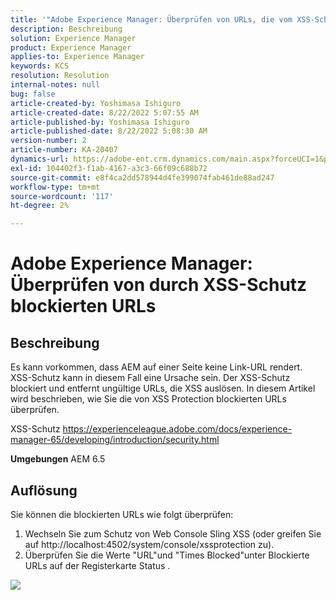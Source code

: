 ```yaml
---
title: '"Adobe Experience Manager: Überprüfen von URLs, die vom XSS-Schutz blockiert werden'
description: Beschreibung
solution: Experience Manager
product: Experience Manager
applies-to: Experience Manager
keywords: KCS
resolution: Resolution
internal-notes: null
bug: false
article-created-by: Yoshimasa Ishiguro
article-created-date: 8/22/2022 5:07:55 AM
article-published-by: Yoshimasa Ishiguro
article-published-date: 8/22/2022 5:08:30 AM
version-number: 2
article-number: KA-20407
dynamics-url: https://adobe-ent.crm.dynamics.com/main.aspx?forceUCI=1&pagetype=entityrecord&etn=knowledgearticle&id=c3e6e460-d821-ed11-b83e-0022480866ad
exl-id: 104402f3-f1ab-4167-a3c3-66f09c688b72
source-git-commit: e8f4ca2dd578944d4fe399074fab461de88ad247
workflow-type: tm+mt
source-wordcount: '117'
ht-degree: 2%

---
```


# Adobe Experience Manager: Überprüfen von durch XSS-Schutz blockierten URLs

## Beschreibung


Es kann vorkommen, dass AEM auf einer Seite keine Link-URL rendert. XSS-Schutz kann in diesem Fall eine Ursache sein. Der XSS-Schutz blockiert und entfernt ungültige URLs, die XSS auslösen.
In diesem Artikel wird beschrieben, wie Sie die von XSS Protection blockierten URLs überprüfen.

XSS-Schutz https://experienceleague.adobe.com/docs/experience-manager-65/developing/introduction/security.html

<b>Umgebungen</b>
AEM 6.5


## Auflösung


Sie können die blockierten URLs wie folgt überprüfen:
1. Wechseln Sie zum Schutz von Web Console Sling XSS (oder greifen Sie auf http://localhost:4502/system/console/xssprotection zu).
2. Überprüfen Sie die Werte &quot;URL&quot;und &quot;Times Blocked&quot;unter Blockierte URLs auf der Registerkarte Status .

![](assets/c1d7a6cc-d521-ed11-b83e-0022480866ad.png)

